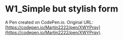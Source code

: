 # W1_Simple but stylish form

A Pen created on CodePen.io. Original URL: [https://codepen.io/Martin2222/pen/XWYPrqy](https://codepen.io/Martin2222/pen/XWYPrqy).

